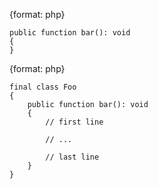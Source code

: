 {format: php}
```
public function bar(): void
{
}
```

{format: php}
```
final class Foo
{
    public function bar(): void
    {
        // first line

        // ...

        // last line
    }
}
```
